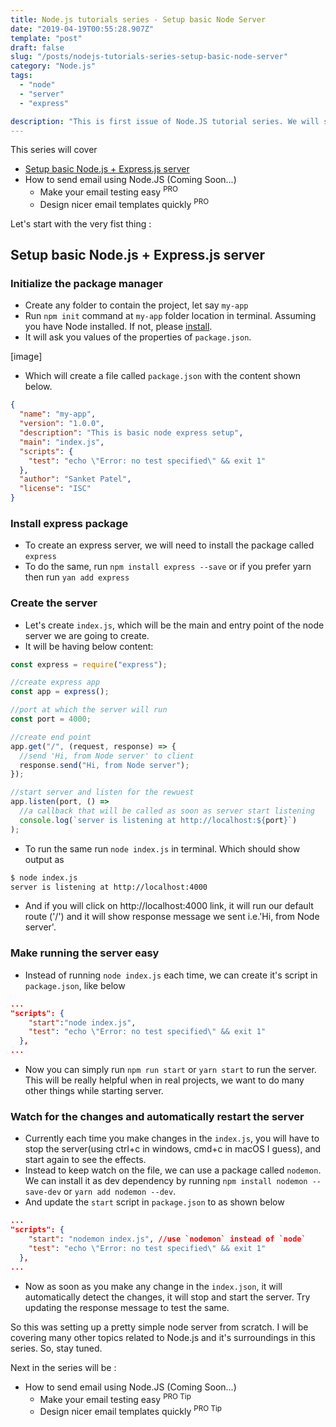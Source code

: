 ```yaml
---
title: Node.js tutorials series - Setup basic Node Server
date: "2019-04-19T00:55:28.907Z"
template: "post"
draft: false
slug: "/posts/nodejs-tutorials-series-setup-basic-node-server"
category: "Node.js"
tags:
  - "node"
  - "server"
  - "express"

description: "This is first issue of Node.JS tutorial series. We will setup basic Node Server from an empty folder"
---
```


This series will cover

- [Setup basic Node.js + Express.js server]()
- How to send email using Node.JS (Coming Soon...)
  - Make your email testing easy <sup>PRO</sup>
  - Design nicer email templates quickly <sup>PRO</sup>

Let's start with the very fist thing :

## Setup basic Node.js + Express.js server

### Initialize the package manager

- Create any folder to contain the project, let say `my-app`
- Run `npm init` command at `my-app` folder location in terminal. Assuming you have Node installed. If not, please [install](https://nodejs.org/).
- It will ask you values of the properties of `package.json`.

[image]

- Which will create a file called `package.json` with the content shown below.

```json
{
  "name": "my-app",
  "version": "1.0.0",
  "description": "This is basic node express setup",
  "main": "index.js",
  "scripts": {
    "test": "echo \"Error: no test specified\" && exit 1"
  },
  "author": "Sanket Patel",
  "license": "ISC"
}
```

### Install express package

- To create an express server, we will need to install the package called `express`
- To do the same, run `npm install express --save` or if you prefer yarn then run `yan add express`

### Create the server

- Let's create `index.js`, which will be the main and entry point of the node server we are going to create.
- It will be having below content:

```javascript
const express = require("express");

//create express app
const app = express();

//port at which the server will run
const port = 4000;

//create end point
app.get("/", (request, response) => {
  //send 'Hi, from Node server' to client
  response.send("Hi, from Node server");
});

//start server and listen for the rewuest
app.listen(port, () =>
  //a callback that will be called as soon as server start listening
  console.log(`server is listening at http://localhost:${port}`)
);
```

- To run the same run `node index.js` in terminal. Which should show output as

```bash
$ node index.js
server is listening at http://localhost:4000
```

- And if you will click on http://localhost:4000 link, it will run our default route ('/') and it will show response message we sent i.e.'Hi, from Node server'.

### Make running the server easy

- Instead of running `node index.js` each time, we can create it's script in `package.json`, like below

```json
...
"scripts": {
    "start":"node index.js",
    "test": "echo \"Error: no test specified\" && exit 1"
  },
...
```

- Now you can simply run `npm run start` or `yarn start` to run the server. This will be really helpful when in real projects, we want to do many other things while starting server.

### Watch for the changes and automatically restart the server

- Currently each time you make changes in the `index.js`, you will have to stop the server(using ctrl+c in windows, cmd+c in macOS I guess), and start again to see the effects.
- Instead to keep watch on the file, we can use a package called `nodemon`. We can install it as dev dependency by running `npm install nodemon --save-dev` or `yarn add nodemon --dev`.
- And update the `start` script in `package.json` to as shown below

```json
...
"scripts": {
    "start": "nodemon index.js", //use `nodemon` instead of `node`
    "test": "echo \"Error: no test specified\" && exit 1"
  },
...
```

- Now as soon as you make any change in the `index.json`, it will automatically detect the changes, it will stop and start the server. Try updating the response message to test the same.

So this was setting up a pretty simple node server from scratch. I will be covering many other topics related to Node.js and it's surroundings in this series. So, stay tuned.

Next in the series will be :

- How to send email using Node.JS (Coming Soon...)
  - Make your email testing easy <sup>PRO Tip</sup>
  - Design nicer email templates quickly <sup>PRO Tip</sup>
